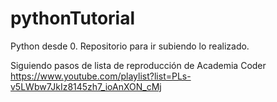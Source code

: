 # pythonTutorial
Python desde 0. Repositorio para ir subiendo lo realizado.

Siguiendo pasos de lista de reproducción de Academia Coder
https://www.youtube.com/playlist?list=PLs-v5LWbw7JkIz8145zh7_ioAnXON_cMj
